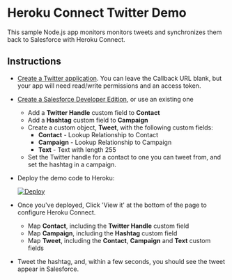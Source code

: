 Heroku Connect Twitter Demo
===========================

This sample Node.js app monitors monitors tweets and synchronizes them back to Salesforce with Heroku Connect.

Instructions
------------

* [Create a Twitter application](https://apps.twitter.com/app/new). You can leave the Callback URL blank, but your app will need read/write permissions and an access token.
* [Create a Salesforce Developer Edition](https://developer.salesforce.com/signup), or use an existing one
	* Add a **Twitter Handle** custom field to **Contact**
	* Add a **Hashtag** custom field to **Campaign**
	* Create a custom object, **Tweet**, with the following custom fields:
		* **Contact** - Lookup Relationship to Contact
		* **Campaign** - Lookup Relationship to Campaign
		* **Text** - Text with length 255
	* Set the Twitter handle for a contact to one you can tweet from, and set the hashtag in a campaign.
* Deploy the demo code to Heroku:

	[![Deploy](https://www.herokucdn.com/deploy/button.png)](https://heroku.com/deploy)

* Once you've deployed, Click 'View it' at the bottom of the page to configure Heroku Connect.
	* Map **Contact**, including the **Twitter Handle** custom field
	* Map **Campaign**, including the **Hashtag** custom field
	* Map **Tweet**, including the **Contact**, **Campaign** and **Text** custom fields

* Tweet the hashtag, and, within a few seconds, you should see the tweet appear in Salesforce.